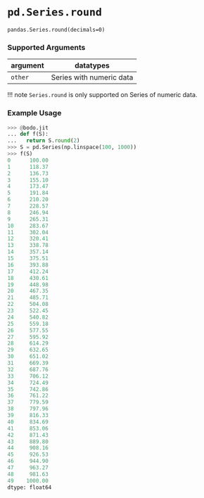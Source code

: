 # `pd.Series.round`

`pandas.Series.round(decimals=0)`

### Supported Arguments

| argument | datatypes |
|----------|--------------------------|
| `other` | Series with numeric data |

!!! note
`Series.round` is only supported on Series of numeric data.

### Example Usage

```py
>>> @bodo.jit
... def f(S):
...   return S.round(2)
>>> S = pd.Series(np.linspace(100, 1000))
>>> f(S)
0      100.00
1      118.37
2      136.73
3      155.10
4      173.47
5      191.84
6      210.20
7      228.57
8      246.94
9      265.31
10     283.67
11     302.04
12     320.41
13     338.78
14     357.14
15     375.51
16     393.88
17     412.24
18     430.61
19     448.98
20     467.35
21     485.71
22     504.08
23     522.45
24     540.82
25     559.18
26     577.55
27     595.92
28     614.29
29     632.65
30     651.02
31     669.39
32     687.76
33     706.12
34     724.49
35     742.86
36     761.22
37     779.59
38     797.96
39     816.33
40     834.69
41     853.06
42     871.43
43     889.80
44     908.16
45     926.53
46     944.90
47     963.27
48     981.63
49    1000.00
dtype: float64
```
